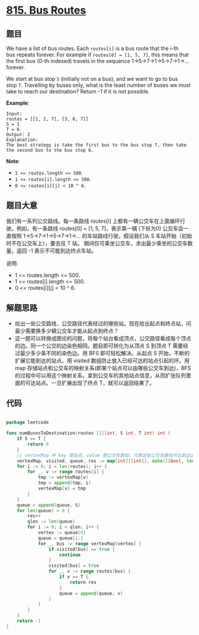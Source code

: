 # [815. Bus Routes](https://leetcode.com/problems/bus-routes/)


## 题目

We have a list of bus routes. Each `routes[i]` is a bus route that the i-th bus repeats forever. For example if `routes[0] = [1, 5, 7]`, this means that the first bus (0-th indexed) travels in the sequence 1->5->7->1->5->7->1->... forever.

We start at bus stop `S` (initially not on a bus), and we want to go to bus stop `T`. Travelling by buses only, what is the least number of buses we must take to reach our destination? Return -1 if it is not possible.

**Example**:

    Input: 
    routes = [[1, 2, 7], [3, 6, 7]]
    S = 1
    T = 6
    Output: 2
    Explanation: 
    The best strategy is take the first bus to the bus stop 7, then take the second bus to the bus stop 6.

**Note**:

- `1 <= routes.length <= 500`.
- `1 <= routes[i].length <= 500`.
- `0 <= routes[i][j] < 10 ^ 6`.


## 题目大意

我们有一系列公交路线。每一条路线 routes[i] 上都有一辆公交车在上面循环行驶。例如，有一条路线 routes[0] = [1, 5, 7]，表示第一辆 (下标为0) 公交车会一直按照 1->5->7->1->5->7->1->... 的车站路线行驶。假设我们从 S 车站开始（初始时不在公交车上），要去往 T 站。 期间仅可乘坐公交车，求出最少乘坐的公交车数量。返回 -1 表示不可能到达终点车站。


说明:

- 1 <= routes.length <= 500.
- 1 <= routes[i].length <= 500.
- 0 <= routes[i][j] < 10 ^ 6.


## 解题思路

- 给出一些公交路线，公交路径代表经过的哪些站。现在给出起点和终点站，问最少需要换多少辆公交车才能从起点到终点？
- 这一题可以转换成图论的问题，将每个站台看成顶点，公交路径看成每个顶点的边。同一个公交的边染色相同。题目即可转化为从顶点 S 到顶点 T 需要经过最少多少条不同的染色边。用 BFS 即可轻松解决。从起点 S 开始，不断的扩展它能到达的站点。用 visited 数组防止放入已经可达的站点引起的环。用 map 存储站点和公交车的映射关系(即某个站点可以由哪些公交车到达)，BFS 的过程中可以用这个映射关系，拿到公交车的其他站点信息，从而扩张队列里面的可达站点。一旦扩展出现了终点 T，就可以返回结果了。


## 代码

```go

package leetcode

func numBusesToDestination(routes [][]int, S int, T int) int {
	if S == T {
		return 0
	}
	// vertexMap 中 key 是站点，value 是公交车数组，代表这些公交车路线可以到达此站点
	vertexMap, visited, queue, res := map[int][]int{}, make([]bool, len(routes)), []int{}, 0
	for i := 0; i < len(routes); i++ {
		for _, v := range routes[i] {
			tmp := vertexMap[v]
			tmp = append(tmp, i)
			vertexMap[v] = tmp
		}
	}
	queue = append(queue, S)
	for len(queue) > 0 {
		res++
		qlen := len(queue)
		for i := 0; i < qlen; i++ {
			vertex := queue[0]
			queue = queue[1:]
			for _, bus := range vertexMap[vertex] {
				if visited[bus] == true {
					continue
				}
				visited[bus] = true
				for _, v := range routes[bus] {
					if v == T {
						return res
					}
					queue = append(queue, v)
				}
			}
		}
	}
	return -1
}

```